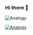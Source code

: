 ### Hi there 👋

<!--
**bozhihouc/bozhihouc** is a ✨ _special_ ✨ repository because its `README.md` (this file) appears on your GitHub profile.

Here are some ideas to get you started:

- 🔭 I’m currently working on ...
- 🌱 I’m currently learning ...
- 👯 I’m looking to collaborate on ...
- 🤔 I’m looking for help with ...
- 💬 Ask me about ...
- 📫 How to reach me: ...
- 😄 Pronouns: ...
- ⚡ Fun fact: ...
-->
![Analogy](https://github-readme-stats.vercel.app/api?username=bozhihouc&show_icons=true&theme=tokyonight)

[![Analogy](https://github-readme-stats.vercel.app/api/top-langs/?username=bozhihouc&show_icons=true&theme=tokyonight)](https://github.com/anuraghazra/github-readme-stats)
